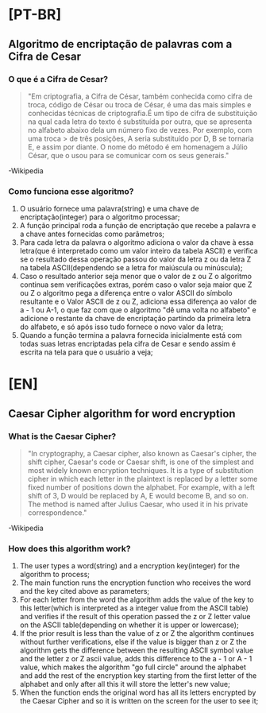 # [PT-BR]

## Algoritmo de encriptação de palavras com a Cifra de Cesar

### O que é a Cifra de Cesar?
> "Em criptografia, a Cifra de César, também conhecida como cifra de troca, código de César ou troca de César, é uma das mais simples e conhecidas técnicas de criptografia.É um
> tipo de cifra de substituição na qual cada letra do texto é substituída por outra, que se apresenta no alfabeto abaixo dela um número fixo de vezes. Por exemplo, com uma troca > de três posições, A seria substituído por D, B se tornaria E, e assim por diante. O nome do método é em homenagem a Júlio César, que o usou para se comunicar com os seus 
> generais."

-Wikipedia

### Como funciona esse algoritmo?

1. O usuário fornece uma palavra(string) e uma chave de encriptação(integer) para o algoritmo processar;
2. A função principal roda a função de encriptação que recebe a palavra e a chave antes fornecidas como parâmetros;
3. Para cada letra da palavra o algoritmo adiciona o valor da chave à essa letra(que é interpretado como um valor inteiro da tabela ASCII) e verifica se o resultado dessa operação passou do valor da letra z ou da letra Z na tabela ASCII(dependendo se a letra for maiúscula ou minúscula);
4. Caso o resultado anterior seja menor que o valor de z ou Z o algoritmo continua sem verificações extras, porém caso o valor seja maior que Z ou Z o algoritmo pega a diferença entre o valor ASCII do símbolo resultante e o Valor ASCII de z ou Z, adiciona essa diferença ao valor de a - 1 ou A-1, o que faz com que o algoritmo "dê uma volta no alfabeto" e adicione o restante da chave de encriptação partindo da primeira letra do alfabeto, e só após isso tudo fornece o novo valor da letra;
5. Quando a função termina a palavra fornecida inicialmente está com todas suas letras encriptadas pela cifra de Cesar e sendo assim é escrita na tela para que o usuário a veja;

# [EN]

## Caesar Cipher algorithm for word encryption

### What is the Caesar Cipher?

> "In cryptography, a Caesar cipher, also known as Caesar's cipher, the shift cipher, Caesar's code or Caesar shift, is one of the simplest and most widely known encryption 
> techniques. It is a type of substitution cipher in which each letter in the plaintext is replaced by a letter some fixed number of positions down the alphabet. For example, 
> with a left shift of 3, D would be replaced by A, E would become B, and so on. The method is named after Julius Caesar, who used it in his private correspondence."

-Wikipedia

### How does this algorithm work?

1. The user types a word(string) and a encryption key(integer) for the algorithm to process;
2. The main function runs the encryption function who receives the word and the key cited above as parameters;
3. For each letter from the word the algorithm adds the value of the key to this letter(which is interpreted as a integer value from the ASCII table) and verifies if the result of this operation passed the z or Z letter value on the ASCII table(depending on whether it is upper or lowercase);
4. If the prior result is less than the value of z or Z the algorithm continues without further verifications, else if the value is bigger than z or Z the algorithm gets the difference between the resulting ASCII symbol value and the letter z or Z ascii value, adds this difference to the a - 1 or A - 1 value, which makes the algorithm "go full circle" around the alphabet and add the rest of the encryption key starting from the first letter of the alphabet and only after all this it will store the letter's new value;
5. When the function ends the original word has all its letters encrypted by the Caesar Cipher and so it is written on the screen for the user to see it;
